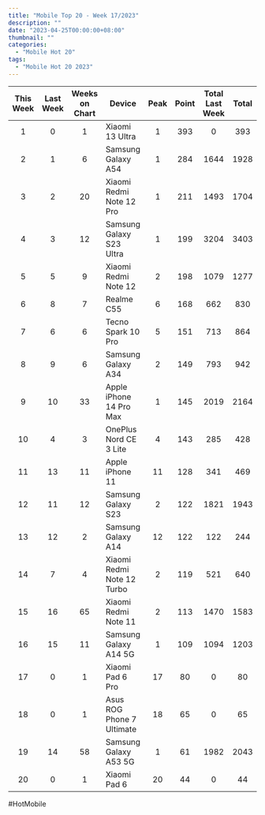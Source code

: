 ```yaml
---
title: "Mobile Top 20 - Week 17/2023"
description: ""
date: "2023-04-25T00:00:00+08:00"
thumbnail: ""
categories:
  - "Mobile Hot 20"
tags:
  - "Mobile Hot 20 2023"
---
```

<!--more-->
|This Week|Last Week|Weeks on Chart|Device|Peak|Point|Total Last Week|Total|
|:----:|:----:|:----:|----|:----:|:----:|:----:|:----:|
|1|0|1|Xiaomi 13 Ultra|1|393|0|393|
|2|1|6|Samsung Galaxy A54|1|284|1644|1928|
|3|2|20|Xiaomi Redmi Note 12 Pro|1|211|1493|1704|
|4|3|12|Samsung Galaxy S23 Ultra|1|199|3204|3403|
|5|5|9|Xiaomi Redmi Note 12|2|198|1079|1277|
|6|8|7|Realme C55|6|168|662|830|
|7|6|6|Tecno Spark 10 Pro|5|151|713|864|
|8|9|6|Samsung Galaxy A34|2|149|793|942|
|9|10|33|Apple iPhone 14 Pro Max|1|145|2019|2164|
|10|4|3|OnePlus Nord CE 3 Lite|4|143|285|428|
|11|13|11|Apple iPhone 11|11|128|341|469|
|12|11|12|Samsung Galaxy S23|2|122|1821|1943|
|13|12|2|Samsung Galaxy A14|12|122|122|244|
|14|7|4|Xiaomi Redmi Note 12 Turbo|2|119|521|640|
|15|16|65|Xiaomi Redmi Note 11|2|113|1470|1583|
|16|15|11|Samsung Galaxy A14 5G|1|109|1094|1203|
|17|0|1|Xiaomi Pad 6 Pro|17|80|0|80|
|18|0|1|Asus ROG Phone 7 Ultimate|18|65|0|65|
|19|14|58|Samsung Galaxy A53 5G|1|61|1982|2043|
|20|0|1|Xiaomi Pad 6|20|44|0|44|

#HotMobile
